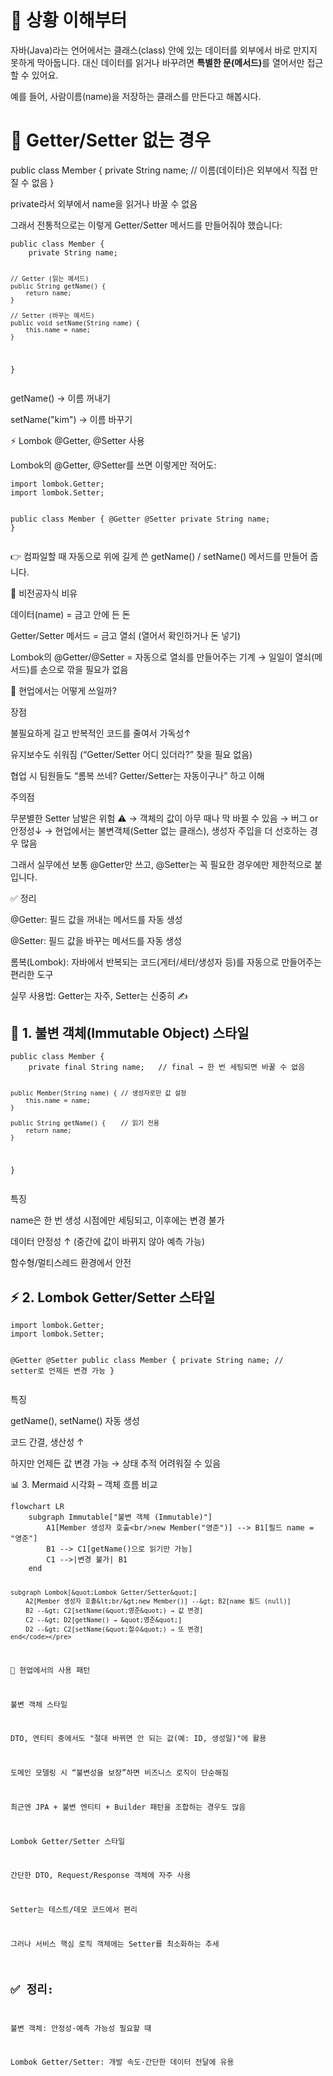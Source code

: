 <h1 id="🧩-상황-이해부터">🧩 상황 이해부터</h1>
<p>자바(Java)라는 언어에서는 클래스(class) 안에 있는 데이터를 외부에서 바로 만지지 못하게 막아둡니다.
대신 데이터를 읽거나 바꾸려면 <strong>특별한 문(메서드)</strong>를 열어서만 접근할 수 있어요.</p>
<p>예를 들어, 사람이름(name)을 저장하는 클래스를 만든다고 해봅시다.</p>
<h1 id="📄-gettersetter-없는-경우">📄 Getter/Setter 없는 경우</h1>
<p>public class Member {
    private String name;  // 이름(데이터)은 외부에서 직접 만질 수 없음
}</p>
<p>private라서 외부에서 name을 읽거나 바꿀 수 없음</p>
<p>그래서 전통적으로는 이렇게 Getter/Setter 메서드를 만들어줘야 했습니다:</p>
<pre><code class="language-code">public class Member {
    private String name;

    // Getter (읽는 메서드)
    public String getName() {
        return name;
    }

    // Setter (바꾸는 메서드)
    public void setName(String name) {
        this.name = name;
    }
}</code></pre>
<p>getName() → 이름 꺼내기</p>
<p>setName(&quot;kim&quot;) → 이름 바꾸기</p>
<p>⚡ Lombok @Getter, @Setter 사용</p>
<p>Lombok의 @Getter, @Setter를 쓰면 이렇게만 적어도:</p>
<pre><code>import lombok.Getter;
import lombok.Setter;

public class Member {
    @Getter @Setter
    private String name;
}</code></pre><p>👉 컴파일할 때 자동으로 위에 길게 쓴 getName() / setName() 메서드를 만들어 줍니다.</p>
<p>🎯 비전공자식 비유</p>
<p>데이터(name) = 금고 안에 든 돈</p>
<p>Getter/Setter 메서드 = 금고 열쇠 (열어서 확인하거나 돈 넣기)</p>
<p>Lombok의 @Getter/@Setter = 자동으로 열쇠를 만들어주는 기계
→ 일일이 열쇠(메서드)를 손으로 깎을 필요가 없음</p>
<p>🏢 현업에서는 어떻게 쓰일까?</p>
<p>장점</p>
<p>불필요하게 길고 반복적인 코드를 줄여서 가독성↑</p>
<p>유지보수도 쉬워짐 (“Getter/Setter 어디 있더라?” 찾을 필요 없음)</p>
<p>협업 시 팀원들도 “롬복 쓰네? Getter/Setter는 자동이구나” 하고 이해</p>
<p>주의점</p>
<p>무분별한 Setter 남발은 위험 ⚠️
→ 객체의 값이 아무 때나 막 바뀔 수 있음 → 버그 or 안정성↓
→ 현업에서는 불변객체(Setter 없는 클래스), 생성자 주입을 더 선호하는 경우 많음</p>
<p>그래서 실무에선 보통 @Getter만 쓰고, @Setter는 꼭 필요한 경우에만 제한적으로 붙입니다.</p>
<p>✅ 정리</p>
<p>@Getter: 필드 값을 꺼내는 메서드를 자동 생성</p>
<p>@Setter: 필드 값을 바꾸는 메서드를 자동 생성</p>
<p>롬복(Lombok): 자바에서 반복되는 코드(게터/세터/생성자 등)를 자동으로 만들어주는 편리한 도구</p>
<p>실무 사용법: Getter는 자주, Setter는 신중히 ✍️</p>
<h2 id="🔑-1-불변-객체immutable-object-스타일">🔑 1. 불변 객체(Immutable Object) 스타일</h2>
<pre><code>public class Member {
    private final String name;   // final → 한 번 세팅되면 바꿀 수 없음

    public Member(String name) { // 생성자로만 값 설정
        this.name = name;
    }

    public String getName() {    // 읽기 전용
        return name;
    }
}</code></pre><p>특징</p>
<p>name은 한 번 생성 시점에만 세팅되고, 이후에는 변경 불가</p>
<p>데이터 안정성 ↑ (중간에 값이 바뀌지 않아 예측 가능)</p>
<p>함수형/멀티스레드 환경에서 안전</p>
<h2 id="⚡-2-lombok-gettersetter-스타일">⚡ 2. Lombok Getter/Setter 스타일</h2>
<pre><code>import lombok.Getter;
import lombok.Setter;

@Getter
@Setter
public class Member {
    private String name;  // setter로 언제든 변경 가능
}</code></pre><p>특징</p>
<p>getName(), setName() 자동 생성</p>
<p>코드 간결, 생산성 ↑</p>
<p>하지만 언제든 값 변경 가능 → 상태 추적 어려워질 수 있음</p>
<p>📊 3. Mermaid 시각화 – 객체 흐름 비교</p>
<pre><code class="language-mermaid">flowchart LR
    subgraph Immutable[&quot;불변 객체 (Immutable)&quot;]
        A1[Member 생성자 호출&lt;br/&gt;new Member(&quot;영준&quot;)] --&gt; B1[필드 name = &quot;영준&quot;]
        B1 --&gt; C1[getName()으로 읽기만 가능]
        C1 --&gt;|변경 불가| B1
    end

    subgraph Lombok[&quot;Lombok Getter/Setter&quot;]
        A2[Member 생성자 호출&lt;br/&gt;new Member()] --&gt; B2[name 필드 (null)]
        B2 --&gt; C2[setName(&quot;영준&quot;) → 값 변경]
        C2 --&gt; D2[getName() → &quot;영준&quot;]
        D2 --&gt; C2[setName(&quot;철수&quot;) → 또 변경]
    end</code></pre>
<p>🧭 현업에서의 사용 패턴</p>
<p>불변 객체 스타일</p>
<p>DTO, 엔티티 중에서도 &quot;절대 바뀌면 안 되는 값(예: ID, 생성일)&quot;에 활용</p>
<p>도메인 모델링 시 “불변성을 보장”하면 비즈니스 로직이 단순해짐</p>
<p>최근엔 JPA + 불변 엔티티 + Builder 패턴을 조합하는 경우도 많음</p>
<p>Lombok Getter/Setter 스타일</p>
<p>간단한 DTO, Request/Response 객체에 자주 사용</p>
<p>Setter는 테스트/데모 코드에서 편리</p>
<p>그러나 서비스 핵심 로직 객체에는 Setter를 최소화하는 추세</p>
<h2 id="✅-정리">✅ 정리:</h2>
<p>불변 객체: 안정성·예측 가능성 필요할 때</p>
<p>Lombok Getter/Setter: 개발 속도·간단한 데이터 전달에 유용</p>